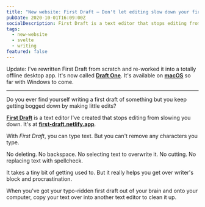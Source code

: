 ```yaml
---
title: "New website: First Draft – Don't let editing slow down your first draft"
pubDate: 2020-10-01T16:09:00Z
socialDescription: First Draft is a text editor that stops editing from slowing you down
tags:
  - new-website
  - svelte
  - writing
featured: false
---
```


Update: I've rewritten First Draft from scratch and re-worked it into a totally offline desktop app. It's now called [**Draft One**](https://draft-one.com). It's available on [**macOS**](https://apps.apple.com/gb/app/draft-one/id1660388186) so far with Windows to come.

---

Do you ever find yourself writing a first draft of something but you keep getting bogged down by making little edits?

**[First Draft](https://first-draft.netlify.app/)** is a text editor I've created that stops editing from slowing you down. It's at **[first-draft.netlify.app](https://first-draft.netlify.app/)**.

With _First Draft_, you can type text. But you can't remove any characters you type.

No deleting. No backspace. No selecting text to overwrite it. No cutting. No replacing text with spellcheck.

It takes a tiny bit of getting used to. But it really helps you get over writer's block and procrastination.

When you've got your typo-ridden first draft out of your brain and onto your computer, copy your text over into another text editor to clean it up.
